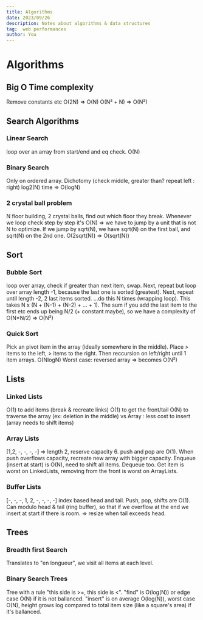 ```yaml
---
title: Algorithms
date: 2023/09/26
description: Notes about algorithms & data structures
tag:  web performances
author: You
---
```


# Algorithms

## Big O Time complexity

Remove constants etc
O(2N) => O(N)
O(N² + N) => O(N²)

## Search Algorithms

### Linear Search

loop over an array from start/end and eq check. O(N)

### Binary Search

Only on ordered array.
Dichotomy (check middle, greater than? repeat left : right)
log2(N) time => O(logN)

### 2 crystal ball problem
N floor building, 2 crystal balls, find out which floor they break.
Whenever we loop check step by step it's O(N) => we have to jump by a unit that is not N to optimize.
If we jump by sqrt(N), we have sqrt(N) on the first ball, and sqrt(N) on the 2nd one. O(2sqrt(N)) => O(sqrt(N))

## Sort

### Bubble Sort

loop over array, check if greater than next item, swap.
Next, repeat but loop over array length -1, because the last one is sorted (greatest).
Next, repeat until length -2, 2 last items sorted.
...do this N times (wrapping loop).
This takes N x (N + (N-1) + (N-2) + ... + 1).
The sum if you add the last item to the first etc ends up being N/2 (+ constant maybe), so we have a complexity of O(N*N/2) => O(N²)

### Quick Sort
Pick an pivot item in the array (ideally somewhere in the middle). Place > items to the left, > items to the right. Then reccursion on left/right until 1 item arrays.
O(NlogN)
Worst case: reversed array => becomes O(N²)

## Lists

### Linked Lists
O(1) to add items (break & recreate links)
O(1) to get the front/tail
O(N) to traverse the array (ex: deletion in the middle)
vs Array : less cost to insert (array needs to shift items)

### Array Lists
[1,2, -, -, -, -] => length 2, reserve capacity 6.
push and pop are O(1). When push overflows capacity, recreate new array with bigger capacity.
Enqueue (insert at start) is O(N), need to shift all items. Dequeue too.
Get item is worst on LinkedLists, removing from the front is worst on ArrayLists.

### Buffer Lists
[-, -, -, 1, 2, -, -, -, -]
index based head and tail.
Push, pop, shifts are O(1).
Can modulo head & tail (ring buffer), so that if we overflow at the end we insert at start if there is room. => resize when tail exceeds head. 

## Trees

### Breadth first Search
Translates to "en longueur", we visit all items at each level.

### Binary Search Trees
Tree with a rule "this side is >=, this side is <".
"find" is O(log(N)) or edge case O(N) if it is not ballanced.
"insert" is on average O(log(N)), worst case O(N), height grows log compared to total item size (like a square's area) if it's ballanced.